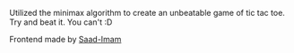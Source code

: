Utilized the minimax algorithm to create an unbeatable game of tic tac toe. 
Try and beat it. You can't :D

Frontend made by [Saad-Imam](https://github.com/Saad-Imam)

